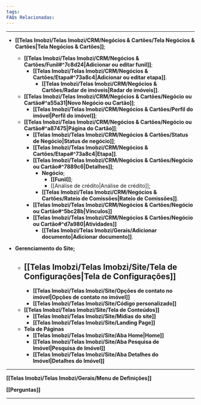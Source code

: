```yaml
---
tags:
FAQs Relacionadas:
---
```

---
- **[[Telas Imobzi/Telas Imobzi/CRM/Negócios & Cartões/Tela Negócios & Cartões|Tela Negócios & Cartões]]**;
	- **[[Telas Imobzi/Telas Imobzi/CRM/Negócios & Cartões/Funil#^7c8d24|Adicionar ou editar funil]]**;
		- **[[Telas Imobzi/Telas Imobzi/CRM/Negócios & Cartões/Etapa#^73a8c4|Adicionar ou editar etapa]]**.
			- **[[Telas Imobzi/Telas Imobzi/CRM/Negócios & Cartões/Radar de imóveis|Radar de imóveis]]**.
	- **[[Telas Imobzi/Telas Imobzi/CRM/Negócios & Cartões/Negócio ou Cartão#^a55a31|Novo Negócio ou Cartão]]**;
		- **[[Telas Imobzi/Telas Imobzi/CRM/Negócios & Cartões/Perfil do imóvel|Perfil do imóvel]]**;
	- **[[Telas Imobzi/Telas Imobzi/CRM/Negócios & Cartões/Negócio ou Cartão#^a87475|Página do Cartão]]**;
		- **[[Telas Imobzi/Telas Imobzi/CRM/Negócios & Cartões/Status de Negócio|Status de negócio]]**;
		- **[[Telas Imobzi/Telas Imobzi/CRM/Negócios & Cartões/Etapa#^73a8c4|Etapa]]**.
		- **[[Telas Imobzi/Telas Imobzi/CRM/Negócios & Cartões/Negócio ou Cartão#^7889c6|Detalhes]]**;
			- **Negócio**;
				- **[[Funil]]**;
				- [[Análise de crédito|Análise de crédito]];
			- **[[Telas Imobzi/Telas Imobzi/CRM/Negócios & Cartões/Rateio de Comissões|Rateio de Comissões]]**.
		- **[[Telas Imobzi/Telas Imobzi/CRM/Negócios & Cartões/Negócio ou Cartão#^5bc28b|Vínculos]]**
		- **[[Telas Imobzi/Telas Imobzi/CRM/Negócios & Cartões/Negócio ou Cartão#^d7a980|Atividades]]**
			- **[[Telas Imobzi/Telas Imobzi/Gerais/Adicionar documento|Adicionar documento]]**.

- **Gerenciamento do Site;**
	- **[[Telas Imobzi/Telas Imobzi/Site/Tela de Configurações|Tela de Configurações]]**
		- 
		- **[[Telas Imobzi/Telas Imobzi/Site/Opções de contato no imóvel|Opções de contato no imóvel]]**
		- **[[Telas Imobzi/Telas Imobzi/Site/Código personalizado]]**
	- **[[Telas Imobzi/Telas Imobzi/Site/Tela de Conteúdos]]**
		- **[[Telas Imobzi/Telas Imobzi/Site/Mídias do site]]**
		- **[[Telas Imobzi/Telas Imobzi/Site/Landing Page]]**
	- **Tela de Páginas**
		- **[[Telas Imobzi/Telas Imobzi/Site/Aba Home|Home]]**
		- **[[Telas Imobzi/Telas Imobzi/Site/Aba Pesquisa de Imóvel|Pesquisa de Imóvel]]**
		- **[[Telas Imobzi/Telas Imobzi/Site/Aba Detalhes do Imóvel|Detalhes do Imóvel]]**
---

**[[Telas Imobzi/Telas Imobzi/Gerais/Menu de Definições]]**

**[[Perguntas]]**

---

